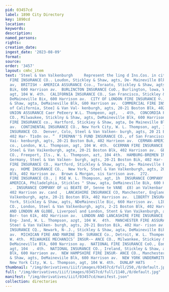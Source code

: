 ```yaml
---
pid: 03457cd
label: 1890 City Directory
key: 1890cd
location: 
keywords: 
description: 
named_persons: 
rights: 
creation_date: 
ingest_date: '2023-08-09'
format: 
source: 
order: '3457'
layout: cmhc_item
text: 'Steel & Van Valkenburgh     Represent the ling d Ins.Cos. in city. 21-98 Boctes     INS     ATLAS
  FIRE INSURANCE CO.. Loudon, Stickley & Shaw, agts, De- Maineville Blk, 600 Harrison
  av,  BRITISH - AMERICA ASSURANCE Cco., Toraato, Stickley & Shaw, agts, DeMaineville
  Bik, 600 Harrison av.  BURLINCTON INSURANCE CoO., Burlington, lowa, W. L. fhoumpson,
  agt, 104 W. 4th.  CALIFORNIA INSURANCE CO., San Francisco, Stickley & Shaw, agtsa,
  DeMaineville Bix, 600 Harrison av.  CITY OF LONDON FIRE INSURANCE ©., London, Stickley
  & Shaw, agta, DeMaineville Blk, G00 Harrison av.  COMMERCIAL FIRE INSURANCE co.,
  of California, Stee] & Van Val- kenburgh, agts, 20-21 Boston Blk, 402 Harrison av.  COMMERCIAL
  UNION ASSURANCE Caer PeEeery W.L. Thompeon, agt,  . 4th,  CONCORDIA FIRE INSURANCE
  CO., Milwaukee, Sticklny & Shaw, agts, DeMaineville Blk, 600 Harrison av.  CONNECTICUT
  FIRE INSURANCE co., Hartford, Stickiey & Shaw, agta, De Maineville Blk, 600 Harrison
  av.  CONTINENTAL INSURANCE CO., New York City, W. L. Thompson, agt, 104 W. 4th.  DENVER
  INSURANCE CO.  Denver, Colo, Steel & Van Valken- burgh, agts, 20 21 Boston Blk,
  402 Har- T1sOn ov. ”  FIREMAN''S FUND INSURANCE CO., of San Francisco, Steel & Van
  Vai- kenburgh, agts, 20-21 Boston Buk, 402 Harrieon av.  CERMAN-AMERICAN INSURANCE
  co., London, W.L. Thompson, agt, 104 W. 4th.  GCERMAN FIRE INSURANCE CO., Peoria,
  Steel & Van Vaikenburgh, agte, 20-21 Boston Blk, 402 Harrison av.  GERMAN INSURANCE
  CO., Freeport, Ils., W. L. Thompson, azt, 104 4th.  HAMBURG-BREMEN INSUMANCE co.,
  Germany, Steel & Van Valken- burgh, agts, 20-21 Boston Bik, 402 Har- Tison av.  HARTFORD
  FIRE INSURANCE CO., Hartford, Stickley & Shaw, agts, De- Maineville Bik, 600 Harrison
  ay.  HOME INSURANCE CO.,  New York, Steel & Van Valkenburgh, agts, 20-21 Boston
  Blk, 402 Harrison av.  Brown & Morgan, sis tarrison ave.  272.             INS     IMPERIAL
  FIRE INSURANCE CO., | RSE W. L. Thompson, agt, 1h  INSURANCE COMPANY OF woRrTH I
  AMERICA, Philadelphia, Stickles " Shaw, agta, DeMaineville Bik, 600 Har rison av.
  .  INSURANCE COMPANY OF ui BEATE OF, Senne te VANE  £8) an Valkenbar : Boston Blk,
  402 Harrison av. cand ,  LANCASHIRE INSURANCE CO, Manchester, England, steel & Van
  Valkenburgh, agte, 20-21 Boston Blk, 402 Harrison av.  LIBERTY INSURANCE CO.,  New
  York, Stickley & Shaw, agts, NDeMaineville Bic, 660 Harrison av.  LION INSURANCE
  CO., London, Steel & Van Valkenburgh, agts, 2-21 Boston Blk, 402 Harrison &  ve  LIVERPOOL
  AND LONDON AN GLOBE, Liverpool and London, Stent & Van Vaikenburgh, agts, 20-21
  Bor- ton 61k, 402 Harrison av.  LONDON AND LANCASHIRE FIRE INSURANCE CO., Liverpool,
  Eng- Jand, W. L. Thompson, azgt, 104 W.  4th.  MANCHESTER FIRE ASSURANCE co., England,
  Stee! & Van Valken- burgh, agts, 20-21 Boston Bik, 402 Har- rison av.  MERCHANTS’
  INSURANCE CQ., Newark, N-.J., Stickley & Shaw, agta, DeMaineville Bik, 600 Harrison
  av.  MICHICAN FIRE AND MARINE IN- SURANCE Co., Detroit, W. L. Thompeon, agt, 104
  W. 4th.  MILWAUKEE MECHANICS’ INSUR-~ ANCE CO., Milwankee, Stickiey & Shaw, agts,
  DeMaineville Blk, 600 Narrison ay.  NATIONAL FIRE INSURANCE CoO., Eon w. L. Thompsun,
  agt, 104  . 4th.  NATIONAL INSURANCE CO., Ireland, Stickley & Shaw, agta, De- Maineville
  Blk, 600 Harrieon av.  NEW HAMPSHIRE FIRE INSUR- ANCE CO., Manchester, Stickley
  & Shaw, agts, DeMaineviile Blk, 600 Harrison av.  NEW YORK UNDERWRITERS ACENCY,
  New York City, W. L. Thompson, agt, 104 W. 4th.  DUNLAP HATS    '
thumbnail: "/img/derivatives/iiif/images/03457cd/full/250,/0/default.jpg"
full: "/img/derivatives/iiif/images/03457cd/full/1140,/0/default.jpg"
manifest: "/img/derivatives/iiif/03457cd/manifest.json"
collection: directories
---
```

